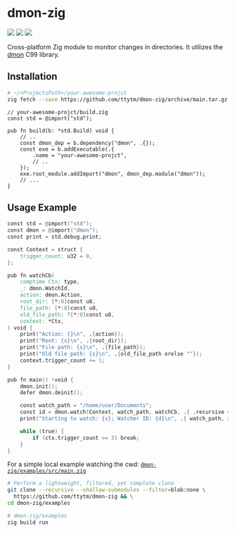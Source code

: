 # dmon-zig

[badge__build-status]: https://img.shields.io/github/actions/workflow/status/ttytm/dmon-zig/ci.yml?branch=main&logo=github&logoColor=C0CAF5&labelColor=333
[badge__version-lib]: https://img.shields.io/github/v/tag/ttytm/dmon-zig?logo=task&logoColor=C0CAF5&labelColor=333&color=
[badge__version-zig]: https://img.shields.io/badge/Zig-0.13.0-cc742f?logo=zig&logoColor=C0CAF5&labelColor=333

[![][badge__build-status]](https://github.com/ttytm/dmon-zig/actions?query=branch%3Amain)
[![][badge__version-lib]](https://github.com/ttytm/dmon-zig/releases/latest)
![][badge__version-zig]

Cross-platform Zig module to monitor changes in directories.
It utilizes the [dmon](https://github.com/septag/dmon?tab=readme-ov-file) C99 library.

## Installation

```sh
# ~/<ProjectsPath>/your-awesome-projct
zig fetch --save https://github.com/ttytm/dmon-zig/archive/main.tar.gz
```

```zig
// your-awesome-projct/build.zig
const std = @import("std");

pub fn build(b: *std.Build) void {
	// ..
	const dmon_dep = b.dependency("dmon", .{});
	const exe = b.addExecutable(.{
		.name = "your-awesome-projct",
		// ..
	});
	exe.root_module.addImport("dmon", dmon_dep.module("dmon"));
	// ...
}
```

## Usage Example

```v
const std = @import("std");
const dmon = @import("dmon");
const print = std.debug.print;

const Context = struct {
	trigger_count: u32 = 0,
};

pub fn watchCb(
	comptime Ctx: type,
	_: dmon.WatchId,
	action: dmon.Action,
	root_dir: [*:0]const u8,
	file_path: [*:0]const u8,
	old_file_path: ?[*:0]const u8,
	context: *Ctx,
) void {
	print("Action: {}\n", .{action});
	print("Root: {s}\n", .{root_dir});
	print("File path: {s}\n", .{file_path});
	print("Old file path: {s}\n", .{old_file_path orelse ""});
	context.trigger_count += 1;
}

pub fn main() !void {
	dmon.init();
	defer dmon.deinit();

	const watch_path = "/home/user/Documents";
	const id = dmon.watch(Context, watch_path, watchCb, .{ .recursive = true }, &ctx);
	print("Starting to watch: {s}; Watcher ID: {d}\n", .{ watch_path, id });

	while (true) {
		if (ctx.trigger_count >= 3) break;
	}
}
```

For a simple local example watching the cwd: [`dmon-zig/examples/src/main.zig`](https://github.com/ttytm/dmon-zig/blob/main/examples/src/main.zig)

```sh
# Perform a lightweight, filtered, yet complete clone
git clone --recursive --shallow-submodules --filter=blob:none \
  https://github.com/ttytm/dmon-zig && \
cd dmon-zig/examples
```

```sh
# dmon-zig/examples
zig build run
```
